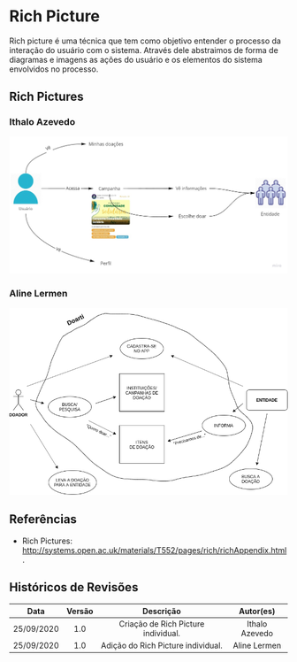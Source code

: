 # Rich Picture

Rich picture é uma técnica que tem como objetivo entender o processo da interação do usuário com o sistema. Através dele abstraimos de forma de diagramas e imagens as ações do usuário e os elementos do sistema envolvidos no processo. 

## Rich Pictures

### Ithalo Azevedo
![Ithalo Azevedo](../../assets/images/richPictures/RP_IthaloLuizDeAzevedoMendes.jpg)

### Aline Lermen
![Aline Lermen](../../assets/images/richPictures/RP_AlineHelenaLermen.png)

## Referências

- Rich Pictures: <http://systems.open.ac.uk/materials/T552/pages/rich/richAppendix.html>. 

## Históricos de Revisões
|    Data    | Versão |         Descrição         |           Autor(es)            |
| :--------: | :----: | :-----------------------: | :----------------------------: |
| 25/09/2020 |  1.0   |  Criação de Rich Picture individual. | Ithalo Azevedo | 
| 25/09/2020 |  1.0   |  Adição do Rich Picture individual. | Aline Lermen | 


